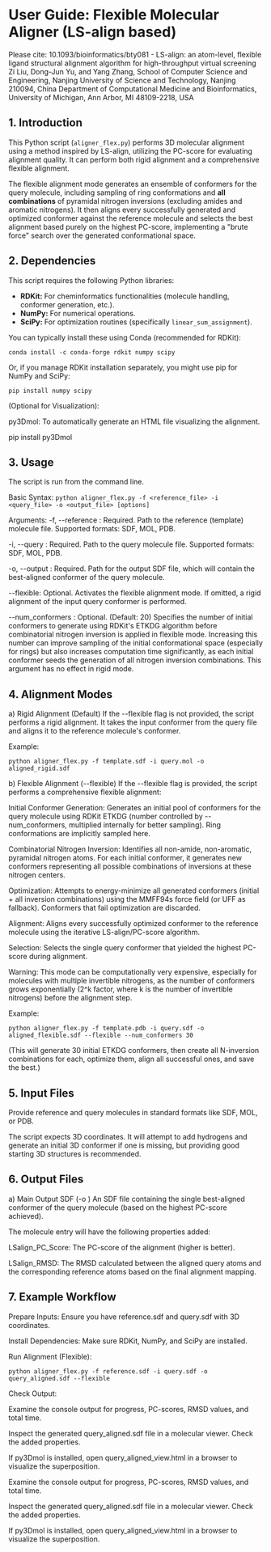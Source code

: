 # User Guide: Flexible Molecular Aligner (LS-align based)

Please cite: 10.1093/bioinformatics/bty081 - LS-align: an atom-level, flexible ligand structural alignment algorithm for high-throughput virtual screening 
Zi Liu, Dong-Jun Yu, and Yang Zhang,
School of Computer Science and Engineering, Nanjing University of Science and Technology, Nanjing 210094, China
Department of Computational Medicine and Bioinformatics, University of Michigan, Ann Arbor, MI 48109-2218, USA


## 1. Introduction

This Python script (`aligner_flex.py`) performs 3D molecular alignment using a method inspired by LS-align, utilizing the PC-score for evaluating alignment quality. It can perform both rigid alignment and a comprehensive flexible alignment.

The flexible alignment mode generates an ensemble of conformers for the query molecule, including sampling of ring conformations and **all combinations** of pyramidal nitrogen inversions (excluding amides and aromatic nitrogens). It then aligns every successfully generated and optimized conformer against the reference molecule and selects the best alignment based purely on the highest PC-score, implementing a "brute force" search over the generated conformational space.

## 2. Dependencies

This script requires the following Python libraries:

* **RDKit:** For cheminformatics functionalities (molecule handling, conformer generation, etc.).
* **NumPy:** For numerical operations.
* **SciPy:** For optimization routines (specifically `linear_sum_assignment`).

You can typically install these using Conda (recommended for RDKit):

`conda install -c conda-forge rdkit numpy scipy`

Or, if you manage RDKit installation separately, you might use pip for NumPy and SciPy:

`pip install numpy scipy`

(Optional for Visualization):

py3Dmol: To automatically generate an HTML file visualizing the alignment.

pip install py3Dmol

## 3. Usage
The script is run from the command line.

Basic Syntax:
`python aligner_flex.py -f <reference_file> -i <query_file> -o <output_file> [options]`

Arguments:
-f, --reference <file>: Required. Path to the reference (template) molecule file. Supported formats: SDF, MOL, PDB.

-i, --query <file>: Required. Path to the query molecule file. Supported formats: SDF, MOL, PDB.

-o, --output <file>: Required. Path for the output SDF file, which will contain the best-aligned conformer of the query molecule.

--flexible: Optional. Activates the flexible alignment mode. If omitted, a rigid alignment of the input query conformer is performed.

--num_conformers <N>: Optional. (Default: 20) Specifies the number of initial conformers to generate using RDKit's ETKDG algorithm before combinatorial nitrogen inversion is applied in flexible mode. Increasing this number can improve sampling of the initial conformational space (especially for rings) but also increases computation time significantly, as each initial conformer seeds the generation of all nitrogen inversion combinations. This argument has no effect in rigid mode.

## 4. Alignment Modes
a) Rigid Alignment (Default)
If the --flexible flag is not provided, the script performs a rigid alignment. It takes the input conformer from the query file and aligns it to the reference molecule's conformer.

Example:

`python aligner_flex.py -f template.sdf -i query.mol -o aligned_rigid.sdf`

b) Flexible Alignment (--flexible)
If the --flexible flag is provided, the script performs a comprehensive flexible alignment:

Initial Conformer Generation: Generates an initial pool of conformers for the query molecule using RDKit ETKDG (number controlled by --num_conformers, multiplied internally for better sampling). Ring conformations are implicitly sampled here.

Combinatorial Nitrogen Inversion: Identifies all non-amide, non-aromatic, pyramidal nitrogen atoms. For each initial conformer, it generates new conformers representing all possible combinations of inversions at these nitrogen centers.

Optimization: Attempts to energy-minimize all generated conformers (initial + all inversion combinations) using the MMFF94s force field (or UFF as fallback). Conformers that fail optimization are discarded.

Alignment: Aligns every successfully optimized conformer to the reference molecule using the iterative LS-align/PC-score algorithm.

Selection: Selects the single query conformer that yielded the highest PC-score during alignment.

Warning: This mode can be computationally very expensive, especially for molecules with multiple invertible nitrogens, as the number of conformers grows exponentially (2^k factor, where k is the number of invertible nitrogens) before the alignment step.

Example:

`python aligner_flex.py -f template.pdb -i query.sdf -o aligned_flexible.sdf --flexible --num_conformers 30`

(This will generate 30 initial ETKDG conformers, then create all N-inversion combinations for each, optimize them, align all successful ones, and save the best.)

## 5. Input Files
Provide reference and query molecules in standard formats like SDF, MOL, or PDB.

The script expects 3D coordinates. It will attempt to add hydrogens and generate an initial 3D conformer if one is missing, but providing good starting 3D structures is recommended.

## 6. Output Files
a) Main Output SDF (-o <file>)
An SDF file containing the single best-aligned conformer of the query molecule (based on the highest PC-score achieved).

The molecule entry will have the following properties added:

LSalign_PC_Score: The PC-score of the alignment (higher is better).

LSalign_RMSD: The RMSD calculated between the aligned query atoms and the corresponding reference atoms based on the final alignment mapping.

## 7. Example Workflow
Prepare Inputs: Ensure you have reference.sdf and query.sdf with 3D coordinates.

Install Dependencies: Make sure RDKit, NumPy, and SciPy are installed.

Run Alignment (Flexible):

`python aligner_flex.py -f reference.sdf -i query.sdf -o query_aligned.sdf --flexible`

Check Output:

Examine the console output for progress, PC-scores, RMSD values, and total time.

Inspect the generated query_aligned.sdf file in a molecular viewer. Check the added properties.

If py3Dmol is installed, open query_aligned_view.html in a browser to visualize the superposition.

Examine the console output for progress, PC-scores, RMSD values, and total time.

Inspect the generated query_aligned.sdf file in a molecular viewer. Check the added properties.

If py3Dmol is installed, open query_aligned_view.html in a browser to visualize the superposition.
